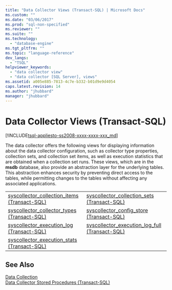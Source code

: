 ```yaml
---
title: "Data Collector Views (Transact-SQL) | Microsoft Docs"
ms.custom: ""
ms.date: "03/06/2017"
ms.prod: "sql-non-specified"
ms.reviewer: ""
ms.suite: ""
ms.technology: 
  - "database-engine"
ms.tgt_pltfrm: ""
ms.topic: "language-reference"
dev_langs: 
  - "TSQL"
helpviewer_keywords: 
  - "data collector view"
  - "data collector [SQL Server], views"
ms.assetid: a005e885-7813-4c7e-b332-b01d9e9d4054
caps.latest.revision: 14
ms.author: "jhubbard"
manager: "jhubbard"
---
```

# Data Collector Views (Transact-SQL)
[!INCLUDE[tsql-appliesto-ss2008-xxxx-xxxx-xxx_md](../../../a9retired/includes/tsql-appliesto-ss2008-xxxx-xxxx-xxx-md.md)]

  The data collector offers the following views for displaying information about the data collector configuration, such as collector type properties, collection sets, and collection set items, as well as execution statistics that are obtained when a collection set runs. These views, which are in the **msdb** database, also provide an abstraction layer for the underlying tables. This abstraction enhances security by preventing direct access to the tables, while permitting changes to the tables without affecting any associated applications.  
  
|||  
|-|-|  
|[syscollector_collection_items &#40;Transact-SQL&#41;](../../../relational-databases/reference/system-catalog-views/syscollector-collection-items-transact-sql.md)|[syscollector_collection_sets &#40;Transact-SQL&#41;](../../../relational-databases/reference/system-catalog-views/syscollector-collection-sets-transact-sql.md)|  
|[syscollector_collector_types &#40;Transact-SQL&#41;](../../../relational-databases/reference/system-catalog-views/syscollector-collector-types-transact-sql.md)|[syscollector_config_store &#40;Transact-SQL&#41;](../../../relational-databases/reference/system-catalog-views/syscollector-config-store-transact-sql.md)|  
|[syscollector_execution_log &#40;Transact-SQL&#41;](../../../relational-databases/reference/system-catalog-views/syscollector-execution-log-transact-sql.md)|[syscollector_execution_log_full &#40;Transact-SQL&#41;](../../../relational-databases/reference/system-catalog-views/syscollector-execution-log-full-transact-sql.md)|  
|[syscollector_execution_stats &#40;Transact-SQL&#41;](../../../relational-databases/reference/system-catalog-views/syscollector-execution-stats-transact-sql.md)||  
  
## See Also  
 [Data Collection](../../../relational-databases/data-collection/data-collection.md)   
 [Data Collector Stored Procedures &#40;Transact-SQL&#41;](../../../relational-databases/reference/system-stored-procedures/data-collector-stored-procedures-transact-sql.md)  
  
  